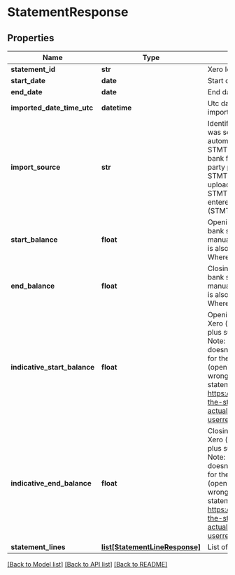 # StatementResponse

## Properties
Name | Type | Description | Notes
------------ | ------------- | ------------- | -------------
**statement_id** | **str** | Xero Identifier of statement | [optional] 
**start_date** | **date** | Start date of statement | [optional] 
**end_date** | **date** | End date of statement | [optional] 
**imported_date_time_utc** | **datetime** | Utc date time of when the statement was imported in Xero | [optional] 
**import_source** | **str** | Identifies where the statement data in Xero was sourced, 1) direct bank feed, automatically loaded from the bank (eg STMTIMPORTSRC/CBAFEED); 2) indirect bank feed, automatically loaded from a 3rd party provider (eg STMTIMPORTSRC/YODLEE); 3) manually uploaded bank feed (eg STMTIMPORTSRC/CSV) or 4) manually entered statement data (STMTIMPORTSRC/MANUAL). | [optional] 
**start_balance** | **float** | Opening balance sourced from imported bank statements (if supplied). Note, for manually uploaded statements, this balance is also manual and usually not supplied. Where not supplied, the value will be 0. | [optional] 
**end_balance** | **float** | Closing balance sourced from imported bank statements (if supplied). Note, for manually uploaded statements, this balance is also manual and usually not supplied. Where not supplied, the value will be 0. | [optional] 
**indicative_start_balance** | **float** | Opening statement balance calculated in Xero (&#x3D; bank account conversion balance plus sum of imported bank statement lines). Note: If indicative statement balance doesn&#39;t match imported statement balance for the same date, either the conversion (opening at inception) balance in Xero is wrong or there&#39;s an error in the bank statement lines in Xero. Ref: https://central.xero.com/s/article/Compare-the-statement-balance-in-Xero-to-your-actual-bank-balance?userregion&#x3D;true  | [optional] 
**indicative_end_balance** | **float** | Closing statement balance calculated in Xero (&#x3D; bank account conversion balance plus sum of imported bank statement lines). Note: If indicative statement balance doesn&#39;t match imported statement balance for the same date, either the conversion (opening at inception) balance in Xero is wrong or there&#39;s an error in the bank statement lines in Xero. Ref: https://central.xero.com/s/article/Compare-the-statement-balance-in-Xero-to-your-actual-bank-balance?userregion&#x3D;true   | [optional] 
**statement_lines** | [**list[StatementLineResponse]**](StatementLineResponse.md) | List of statement lines | [optional] 

[[Back to Model list]](../README.md#documentation-for-models) [[Back to API list]](../README.md#documentation-for-api-endpoints) [[Back to README]](../README.md)


